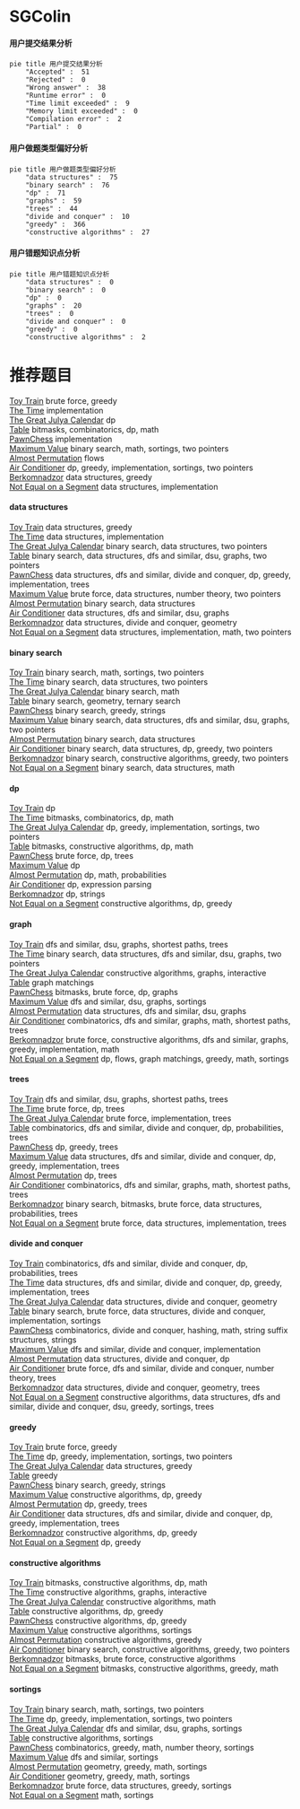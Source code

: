 # SGColin
<!-- tabs:start -->
#### **用户提交结果分析**

```mermaid
pie title 用户提交结果分析
    "Accepted" :  51
    "Rejected" :  0
    "Wrong answer" :  38
    "Runtime error" :  0
    "Time limit exceeded" :  9
    "Memory limit exceeded" :  0
    "Compilation error" :  2
    "Partial" :  0
```
#### **用户做题类型偏好分析**

```mermaid
pie title 用户做题类型偏好分析
    "data structures" :  75
    "binary search" :  76
    "dp" :  71
    "graphs" :  59
    "trees" :  44
    "divide and conquer" :  10
    "greedy" :  366
    "constructive algorithms" :  27
```
#### **用户错题知识点分析**

```mermaid
pie title 用户错题知识点分析
    "data structures" :  0
    "binary search" :  0
    "dp" :  0
    "graphs" :  20
    "trees" :  0
    "divide and conquer" :  0
    "greedy" :  0
    "constructive algorithms" :  2
```
<!-- tabs:end -->
# 推荐题目
[Toy Train](http://codeforces.com/problemset/problem/1129/A2)		brute force,
                        greedy		  
[The Time](http://codeforces.com/problemset/problem/622/B)		implementation		  
[The Great Julya Calendar](http://codeforces.com/problemset/problem/331/C3)		dp		  
[Table](http://codeforces.com/problemset/problem/232/B)		bitmasks,
                        combinatorics,
                        dp,
                        math		  
[PawnChess](http://codeforces.com/problemset/problem/592/A)		implementation		  
[Maximum Value](https://codeforces.com/contest/485/problem/D)		binary search,
                        math,
                        sortings,
                        two pointers		  
[Almost Permutation](http://codeforces.com/problemset/problem/863/F)		flows		  
[Air Conditioner](http://codeforces.com/problemset/problem/1304/C)		dp,
                        greedy,
                        implementation,
                        sortings,
                        two pointers		  
[Berkomnadzor](http://codeforces.com/problemset/problem/1070/B)		data structures,
                        greedy		  
[Not Equal on a Segment](http://codeforces.com/problemset/problem/622/C)		data structures,
                        implementation		  
<!-- tabs:start -->
#### **data structures**
[Toy Train](http://codeforces.com/problemset/problem/1070/B)		data structures,
                        greedy		  
[The Time](http://codeforces.com/problemset/problem/622/C)		data structures,
                        implementation		  
[The Great Julya Calendar](http://codeforces.com/problemset/problem/1034/D)		binary search,
                        data structures,
                        two pointers		  
[Table](http://codeforces.com/problemset/problem/901/C)		binary search,
                        data structures,
                        dfs and similar,
                        dsu,
                        graphs,
                        two pointers		  
[PawnChess](http://codeforces.com/problemset/problem/1175/E)		data structures,
                        dfs and similar,
                        divide and conquer,
                        dp,
                        greedy,
                        implementation,
                        trees		  
[Maximum Value](http://codeforces.com/problemset/problem/1364/A)		brute force,
                        data structures,
                        number theory,
                        two pointers		  
[Almost Permutation](http://codeforces.com/problemset/problem/1354/D)		binary search,
                        data structures		  
[Air Conditioner](http://codeforces.com/problemset/problem/1444/C)		data structures,
                        dfs and similar,
                        dsu,
                        graphs		  
[Berkomnadzor](http://codeforces.com/problemset/problem/678/F)		data structures,
                        divide and conquer,
                        geometry		  
[Not Equal on a Segment](http://codeforces.com/problemset/problem/86/D)		data structures,
                        implementation,
                        math,
                        two pointers		  
#### **binary search**
[Toy Train](https://codeforces.com/contest/485/problem/D)		binary search,
                        math,
                        sortings,
                        two pointers		  
[The Time](http://codeforces.com/problemset/problem/1034/D)		binary search,
                        data structures,
                        two pointers		  
[The Great Julya Calendar](http://codeforces.com/problemset/problem/785/C)		binary search,
                        math		  
[Table](http://codeforces.com/problemset/problem/613/A)		binary search,
                        geometry,
                        ternary search		  
[PawnChess](http://codeforces.com/problemset/problem/778/A)		binary search,
                        greedy,
                        strings		  
[Maximum Value](http://codeforces.com/problemset/problem/901/C)		binary search,
                        data structures,
                        dfs and similar,
                        dsu,
                        graphs,
                        two pointers		  
[Almost Permutation](http://codeforces.com/problemset/problem/1354/D)		binary search,
                        data structures		  
[Air Conditioner](http://codeforces.com/problemset/problem/1492/C)		binary search,
                        data structures,
                        dp,
                        greedy,
                        two pointers		  
[Berkomnadzor](http://codeforces.com/problemset/problem/1463/D)		binary search,
                        constructive algorithms,
                        greedy,
                        two pointers		  
[Not Equal on a Segment](http://codeforces.com/problemset/problem/1490/G)		binary search,
                        data structures,
                        math		  
#### **dp**
[Toy Train](http://codeforces.com/problemset/problem/331/C3)		dp		  
[The Time](http://codeforces.com/problemset/problem/232/B)		bitmasks,
                        combinatorics,
                        dp,
                        math		  
[The Great Julya Calendar](http://codeforces.com/problemset/problem/1304/C)		dp,
                        greedy,
                        implementation,
                        sortings,
                        two pointers		  
[Table](https://codeforces.com/contest/1424/problem/I)		bitmasks,
                        constructive algorithms,
                        dp,
                        math		  
[PawnChess](https://codeforces.com/contest/816/problem/E)		brute force,
                        dp,
                        trees		  
[Maximum Value](http://codeforces.com/problemset/problem/383/D)		dp		  
[Almost Permutation](http://codeforces.com/problemset/problem/258/D)		dp,
                        math,
                        probabilities		  
[Air Conditioner](http://codeforces.com/problemset/problem/115/D)		dp,
                        expression parsing		  
[Berkomnadzor](http://codeforces.com/problemset/problem/494/B)		dp,
                        strings		  
[Not Equal on a Segment](http://codeforces.com/problemset/problem/1420/C1)		constructive algorithms,
                        dp,
                        greedy		  
#### **graph**
[Toy Train](http://codeforces.com/problemset/problem/1176/E)		dfs and similar,
                        dsu,
                        graphs,
                        shortest paths,
                        trees		  
[The Time](http://codeforces.com/problemset/problem/901/C)		binary search,
                        data structures,
                        dfs and similar,
                        dsu,
                        graphs,
                        two pointers		  
[The Great Julya Calendar](http://codeforces.com/problemset/problem/1290/D)		constructive algorithms,
                        graphs,
                        interactive		  
[Table](http://codeforces.com/problemset/problem/387/D)		graph matchings		  
[PawnChess](http://codeforces.com/problemset/problem/906/C)		bitmasks,
                        brute force,
                        dp,
                        graphs		  
[Maximum Value](http://codeforces.com/problemset/problem/160/D)		dfs and similar,
                        dsu,
                        graphs,
                        sortings		  
[Almost Permutation](http://codeforces.com/problemset/problem/1444/C)		data structures,
                        dfs and similar,
                        dsu,
                        graphs		  
[Air Conditioner](http://codeforces.com/problemset/problem/1495/D)		combinatorics,
                        dfs and similar,
                        graphs,
                        math,
                        shortest paths,
                        trees		  
[Berkomnadzor](http://codeforces.com/problemset/problem/1487/C)		brute force,
                        constructive algorithms,
                        dfs and similar,
                        graphs,
                        greedy,
                        implementation,
                        math		  
[Not Equal on a Segment](http://codeforces.com/problemset/problem/1437/C)		dp,
                        flows,
                        graph matchings,
                        greedy,
                        math,
                        sortings		  
#### **trees**
[Toy Train](http://codeforces.com/problemset/problem/1176/E)		dfs and similar,
                        dsu,
                        graphs,
                        shortest paths,
                        trees		  
[The Time](https://codeforces.com/contest/816/problem/E)		brute force,
                        dp,
                        trees		  
[The Great Julya Calendar](http://codeforces.com/problemset/problem/960/D)		brute force,
                        implementation,
                        trees		  
[Table](http://codeforces.com/problemset/problem/960/E)		combinatorics,
                        dfs and similar,
                        divide and conquer,
                        dp,
                        probabilities,
                        trees		  
[PawnChess](http://codeforces.com/problemset/problem/1280/D)		dp,
                        greedy,
                        trees		  
[Maximum Value](http://codeforces.com/problemset/problem/1175/E)		data structures,
                        dfs and similar,
                        divide and conquer,
                        dp,
                        greedy,
                        implementation,
                        trees		  
[Almost Permutation](http://codeforces.com/problemset/problem/735/E)		dp,
                        trees		  
[Air Conditioner](http://codeforces.com/problemset/problem/1495/D)		combinatorics,
                        dfs and similar,
                        graphs,
                        math,
                        shortest paths,
                        trees		  
[Berkomnadzor](http://codeforces.com/problemset/problem/1479/D)		binary search,
                        bitmasks,
                        brute force,
                        data structures,
                        probabilities,
                        trees		  
[Not Equal on a Segment](http://codeforces.com/problemset/problem/1511/C)		brute force,
                        data structures,
                        implementation,
                        trees		  
#### **divide and conquer**
[Toy Train](http://codeforces.com/problemset/problem/960/E)		combinatorics,
                        dfs and similar,
                        divide and conquer,
                        dp,
                        probabilities,
                        trees		  
[The Time](http://codeforces.com/problemset/problem/1175/E)		data structures,
                        dfs and similar,
                        divide and conquer,
                        dp,
                        greedy,
                        implementation,
                        trees		  
[The Great Julya Calendar](http://codeforces.com/problemset/problem/678/F)		data structures,
                        divide and conquer,
                        geometry		  
[Table](http://codeforces.com/problemset/problem/1461/D)		binary search,
                        brute force,
                        data structures,
                        divide and conquer,
                        implementation,
                        sortings		  
[PawnChess](http://codeforces.com/problemset/problem/1466/G)		combinatorics,
                        divide and conquer,
                        hashing,
                        math,
                        string suffix structures,
                        strings		  
[Maximum Value](http://codeforces.com/problemset/problem/1490/D)		dfs and similar,
                        divide and conquer,
                        implementation		  
[Almost Permutation](https://codeforces.com/contest/1483/problem/C)		data structures,
                        divide and conquer,
                        dp		  
[Air Conditioner](http://codeforces.com/problemset/problem/1491/E)		brute force,
                        dfs and similar,
                        divide and conquer,
                        number theory,
                        trees		  
[Berkomnadzor](http://codeforces.com/problemset/problem/1303/G)		data structures,
                        divide and conquer,
                        geometry,
                        trees		  
[Not Equal on a Segment](http://codeforces.com/problemset/problem/1494/D)		constructive algorithms,
                        data structures,
                        dfs and similar,
                        divide and conquer,
                        dsu,
                        greedy,
                        sortings,
                        trees		  
#### **greedy**
[Toy Train](http://codeforces.com/problemset/problem/1129/A2)		brute force,
                        greedy		  
[The Time](http://codeforces.com/problemset/problem/1304/C)		dp,
                        greedy,
                        implementation,
                        sortings,
                        two pointers		  
[The Great Julya Calendar](http://codeforces.com/problemset/problem/1070/B)		data structures,
                        greedy		  
[Table](http://codeforces.com/problemset/problem/1130/B)		greedy		  
[PawnChess](http://codeforces.com/problemset/problem/778/A)		binary search,
                        greedy,
                        strings		  
[Maximum Value](http://codeforces.com/problemset/problem/1420/C1)		constructive algorithms,
                        dp,
                        greedy		  
[Almost Permutation](http://codeforces.com/problemset/problem/1280/D)		dp,
                        greedy,
                        trees		  
[Air Conditioner](http://codeforces.com/problemset/problem/1175/E)		data structures,
                        dfs and similar,
                        divide and conquer,
                        dp,
                        greedy,
                        implementation,
                        trees		  
[Berkomnadzor](http://codeforces.com/problemset/problem/1442/A)		constructive algorithms,
                        dp,
                        greedy		  
[Not Equal on a Segment](http://codeforces.com/problemset/problem/1203/F2)		dp,
                        greedy		  
#### **constructive algorithms**
[Toy Train](https://codeforces.com/contest/1424/problem/I)		bitmasks,
                        constructive algorithms,
                        dp,
                        math		  
[The Time](http://codeforces.com/problemset/problem/1290/D)		constructive algorithms,
                        graphs,
                        interactive		  
[The Great Julya Calendar](http://codeforces.com/problemset/problem/652/F)		constructive algorithms,
                        math		  
[Table](http://codeforces.com/problemset/problem/1420/C1)		constructive algorithms,
                        dp,
                        greedy		  
[PawnChess](http://codeforces.com/problemset/problem/1442/A)		constructive algorithms,
                        dp,
                        greedy		  
[Maximum Value](http://codeforces.com/problemset/problem/1144/C)		constructive algorithms,
                        sortings		  
[Almost Permutation](http://codeforces.com/problemset/problem/1493/A)		constructive algorithms,
                        greedy		  
[Air Conditioner](http://codeforces.com/problemset/problem/1463/D)		binary search,
                        constructive algorithms,
                        greedy,
                        two pointers		  
[Berkomnadzor](https://codeforces.com/contest/1456/problem/B)		bitmasks,
                        brute force,
                        constructive algorithms		  
[Not Equal on a Segment](http://codeforces.com/problemset/problem/1492/D)		bitmasks,
                        constructive algorithms,
                        greedy,
                        math		  
#### **sortings**
[Toy Train](https://codeforces.com/contest/485/problem/D)		binary search,
                        math,
                        sortings,
                        two pointers		  
[The Time](http://codeforces.com/problemset/problem/1304/C)		dp,
                        greedy,
                        implementation,
                        sortings,
                        two pointers		  
[The Great Julya Calendar](http://codeforces.com/problemset/problem/160/D)		dfs and similar,
                        dsu,
                        graphs,
                        sortings		  
[Table](http://codeforces.com/problemset/problem/1144/C)		constructive algorithms,
                        sortings		  
[PawnChess](https://codeforces.com/contest/841/problem/C)		combinatorics,
                        greedy,
                        math,
                        number theory,
                        sortings		  
[Maximum Value](http://codeforces.com/problemset/problem/1311/B)		dfs and similar,
                        sortings		  
[Almost Permutation](https://codeforces.com/contest/1496/problem/C)		geometry,
                        greedy,
                        math,
                        sortings		  
[Air Conditioner](http://codeforces.com/problemset/problem/1495/A)		geometry,
                        greedy,
                        math,
                        sortings		  
[Berkomnadzor](http://codeforces.com/problemset/problem/1497/A)		brute force,
                        data structures,
                        greedy,
                        sortings		  
[Not Equal on a Segment](http://codeforces.com/problemset/problem/1427/A)		math,
                        sortings		  
<!-- tabs:end -->
